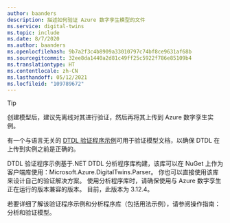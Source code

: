```yaml
---
author: baanders
description: 描述如何验证 Azure 数字孪生模型的文件
ms.service: digital-twins
ms.topic: include
ms.date: 8/7/2020
ms.author: baanders
ms.openlocfilehash: 9b7a2f3c4b8909a33010797c74bf8ce9631af68b
ms.sourcegitcommit: 32ee8da1440a2d81c49ff25c5922f786e85109b4
ms.translationtype: HT
ms.contentlocale: zh-CN
ms.lasthandoff: 05/12/2021
ms.locfileid: "109789672"
---
```

> [!TIP]
> 创建模型后，建议先离线对其进行验证，然后再将其上传到 Azure 数字孪生实例。

有一个与语言无关的 [DTDL 验证程序示例](/samples/azure-samples/dtdl-validator/dtdl-validator)可用于验证模型文档，以确保 DTDL 在上传到实例之前是正确的。

DTDL 验证程序示例基于.NET DTDL 分析程序库构建，该库可以在 NuGet 上作为客户端库使用：Microsoft.Azure.DigitalTwins.Parser。 你也可以直接使用该库来设计自己的验证解决方案。 使用分析程序库时，请确保使用与 Azure 数字孪生正在运行的版本兼容的版本。 目前，此版本为 3.12.4。

若要详细了解该验证程序示例和分析程序库（包括用法示例），请参阅操作指南：分析和验证模型。